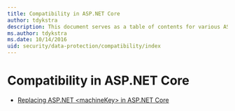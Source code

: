 ```yaml
---
title: Compatibility in ASP.NET Core
author: tdykstra
description: This document serves as a table of contents for various ASP.NET Core data protection compatibility topics.
ms.author: tdykstra
ms.date: 10/14/2016
uid: security/data-protection/compatibility/index
---
```

# Compatibility in ASP.NET Core

* [Replacing ASP.NET \<machineKey> in ASP.NET Core](xref:security/data-protection/compatibility/replacing-machinekey)
